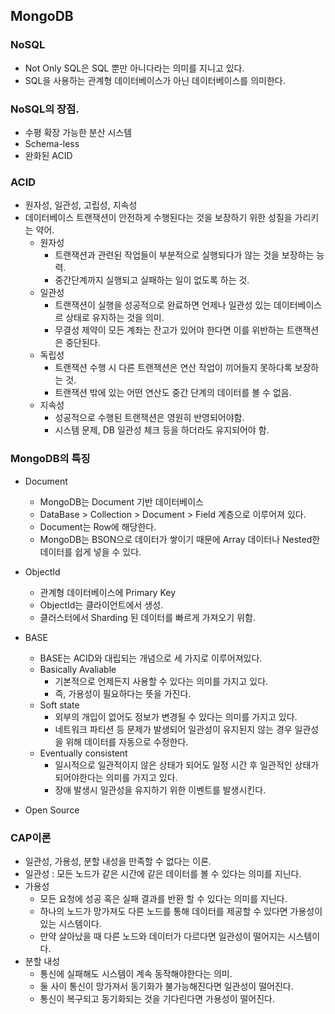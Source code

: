 ## MongoDB

### NoSQL
- Not Only SQL은 SQL 뿐만 아니다라는 의미를 지니고 있다.
- SQL을 사용하는 관계형 데이터베이스가 아닌 데이터베이스를 의미한다.

### NoSQL의 장점.
- 수평 확장 가능한 분산 시스템
- Schema-less
- 완화된 ACID

### ACID
- 원자성, 일관성, 고립성, 지속성
- 데이터베이스 트랜잭션이 안전하게 수행된다는 것을 보장하기 위한 성질을 가리키는 약어.
    - 원자성
        - 트랜잭션과 관련된 작업들이 부분적으로 실행되다가 않는 것을 보장하는 능력.
        - 중간단계까지 실행되고 실패하는 일이 없도록 하는 것.
    - 일관성
        - 트랜잭션이 실행을 성공적으로 완료하면 언제나 일관성 있는 데이터베이스르 상태로 유지하는 것을 의미.
        - 무결성 제약이 모든 계좌는 잔고가 있어야 한다면 이를 위반하는 트랜잭션은 중단된다.
    - 독립성
        - 트랜잭션 수행 시 다른 트랜잭션은 연산 작업이 끼어들지 못하다록 보장하는 것.
        - 트랜잭션 밖에 있는 어떤 연산도 중간 단계의 데이터를 볼 수 없음.
    - 지속성
        - 성공적으로 수행된 트랜잭션은 영원히 반영되어야함.
        - 시스템 문제, DB 일관성 체크 등을 하더라도 유지되어야 함.
    
### MongoDB의 특징
- Document
    + MongoDB는 Document 기반 데이터베이스
    + DataBase > Collection > Document > Field 계층으로 이루어져 있다.
    + Document는 Row에 해당한다.
    + MongoDB는 BSON으로 데이터가 쌓이기 때문에 Array 데이터나 Nested한 데이터를 쉽게 넣을 수 있다.
    
- ObjectId
    + 관계형 데이터베이스에 Primary Key
    + ObjectId는 클라이언트에서 생성.
    + 클러스터에서 Sharding 된 데이터를 빠르게 가져오기 위함.
    
- BASE
    + BASE는 ACID와 대립되는 개념으로 세 가지로 이루어져있다.
    + Basically Avaliable
        * 기본적으로 언제든지 사용할 수 있다는 의미를 가지고 있다.
        * 즉, 가용성이 필요하다는 뜻을 가진다.
    + Soft state
        * 외부의 개입이 없어도 정보가 변경될 수 있다는 의미를 가지고 있다.
        * 네트워크 파티션 등 문제가 발생되어 일관성이 유지된지 않는 경우 일관성을 위해 데이터를 자동으로 수정한다.
    + Eventually consistent
        * 일시적으로 일관적이지 않은 상태가 되어도 일정 시간 후 일관적인 상태가 되어야한다는 의미를 가지고 있다.
        * 장애 발생시 일관성을 유지하기 위한 이벤트를 발생시킨다.
  
- Open Source

### CAP이론
- 일관성, 가용성, 분할 내성을 만족할 수 없다는 이론.
- 일관성 : 모든 노드가 같은 시간에 같은 데이터를 볼 수 있다는 의미를 지닌다.
- 가용성
    + 모든 요청에 성공 혹은 실패 결과를 반환 할 수 있다는 의미를 지닌다.
    + 하나의 노드가 망가져도 다른 노드를 통해 데이터를 제공할 수 있다면 가용성이 있는 시스템이다.
    + 만약 살아났을 때 다른 노드와 데이터가 다르다면 일관성이 떨어지는 시스템이다.
- 분할 내성
    + 통신에 실패해도 시스템이 계속 동작해야한다는 의미.
    + 둘 사이 통신이 망가져서 동기화가 불가능해진다면 일관성이 떨어진다.
    + 통신이 복구되고 동기화되는 것을 기다린다면 가용성이 떨어진다.
    
